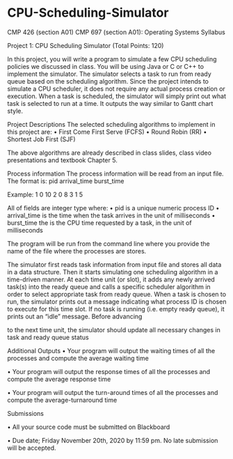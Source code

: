 # CPU-Scheduling-Simulator
CMP 426 (section A01) CMP 697 (section A01): Operating Systems Syllabus

Project 1: CPU Scheduling Simulator 
(Total Points: 120)

In this project, you will write a program to simulate a few CPU scheduling policies we
discussed in class. You will be using Java or C or C++ to implement the simulator. The 
simulator selects a task to run from ready queue based on the scheduling algorithm. Since 
the project intends to simulate a CPU scheduler, it does not require any actual process 
creation or execution. When a task is scheduled, the simulator will simply print out what 
task is selected to run at a time. It outputs the way similar to Gantt chart style. 

Project Descriptions 
The selected scheduling algorithms to implement in this project are: 
• First Come First Serve (FCFS)
• Round Robin (RR) 
• Shortest Job First (SJF)

The above algorithms are already described in class slides, class video presentations and 
textbook Chapter 5.

Process information 
The process information will be read from an input file. The format is: 
pid arrival_time burst_time

Example: 
1 0 10
2 0 8
3 1 5

All of fields are integer type where: 
• pid is a unique numeric process ID
• arrival_time is the time when the task arrives in the unit of milliseconds 
• burst_time the is the CPU time requested by a task, in the unit of milliseconds

The program will be run from the command line where you provide the name of the file 
where the processes are stores.

The simulator first reads task information from input file and stores all data in a data 
structure. Then it starts simulating one scheduling algorithm in a time-driven manner. At 
each time unit (or slot), it adds any newly arrived task(s) into the ready queue and calls a 
specific scheduler algorithm in order to select appropriate task from ready queue. When a 
task is chosen to run, the simulator prints out a message indicating what process ID is 
chosen to execute for this time slot. If no task is running (i.e. empty ready queue), it 
prints out an “idle” message. Before advancing

to the next time unit, the simulator should update all necessary changes in task and ready 
queue status 

Additional Outputs 
• Your program will output the waiting times of all the processes and compute the 
average waiting time 

• Your program will output the response times of all the processes and compute the 
average response time 

• Your program will output the turn-around times of all the processes and compute 
the average-turnaround time

Submissions

• All your source code must be submitted on Blackboard

• Due date; Friday November 20th, 2020 by 11:59 pm. No late submission will 
be accepted. 
